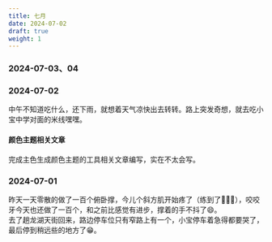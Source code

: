 ```yaml
---
title: 七月
date: 2024-07-02
draft: true
weight: 1
---
```

### 2024-07-03、04
<!-- 去五彩城吃野菜村了，比以前吃的少了很多。回来对想通过模拟实现figma客户端逻辑复习客户端相关点，顺便开源的项目折腾了会儿，提不起劲儿来，然后字节另外部门的HR给约了个下周的面试，就在面试时间之上就和小宝出现略微的冲突了，小宝还想出去旅行，趁着还剩下一点儿时间还没去工作。我说在北京近点儿的地方，如果约下周三，也够一趟了。最后约的下周二的面试时间。说实在的，当下虽然经济还够支撑，也还没到用公积金的地步，可是预期在明年要买房，装修好在这个房租到期之后直接入住，我更觉得我应该去做些事情了。   
晚上遛弯儿也隐约有些端倪，我说回去咱们买上票，就走就好了，预算五千很多地方也都可以去了。回家前在超市买晚饭的时候，大舅子说晚上过来串门。待了会儿。就更没去看出门的票了。4号这天起床，倒腾会儿，结果发现了个有意思的点，就一直研究到了三点才出门吃饭，确实挺晚。。。。。。。 应该怎么调整相处模式呢？-->
### 2024-07-02
<!-- #### 初始化Electron-forge
`npx create-electron-app my-new-app --template=vite-typescript`
Error: Unable to use specified module loaders for ".ts".
.npm/_npx/35c48adf706267bc/node_modules/semver/index.js -->

中午不知道吃什么，还下雨，就想着天气凉快出去转转。路上突发奇想，就去吃小宝中学对面的米线嘿嘿。
#### 颜色主题相关文章
完成主色生成颜色主题的工具相关文章编写，实在不太会写。
### 2024-07-01
昨天一天零散的做了一百个俯卧撑，今儿个斜方肌开始疼了（练到了🤦🏻‍♀️），咬咬牙今天也还做了一百个，和之前比感觉有进步，撑着的手不抖了😄。    
去了趟龙湖天街回来，路边停车位只有窄路上有一个，小宝停车着急得都要哭了，最后停到稍远些的地方了😁。
